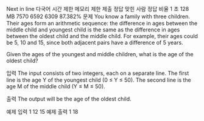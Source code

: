 Next in line 다국어
시간 제한	메모리 제한	제출	정답	맞힌 사람	정답 비율
1 초	128 MB	7570	6592	6309	87.382%
문제
You know a family with three children. Their ages form an arithmetic sequence: the difference in ages between the middle child and youngest child is the same as the difference in ages between the oldest child and the middle child. For example, their ages could be 5, 10 and 15, since both adjacent pairs have a difference of 5 years.

Given the ages of the youngest and middle children, what is the age of the oldest child?

입력
The input consists of two integers, each on a separate line. The first line is the age Y of the youngest child (0 ≤ Y ≤ 50). The second line is the age M of the middle child (Y ≤ M ≤ 50).

출력
The output will be the age of the oldest child.

예제 입력 1 
12
15
예제 출력 1 
18